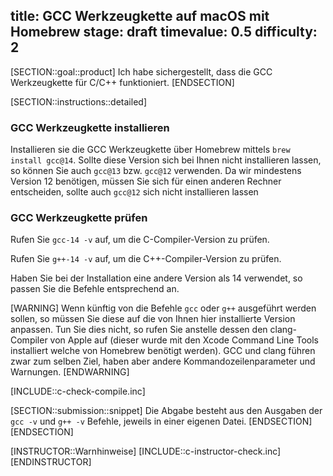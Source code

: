 title: GCC Werkzeugkette auf macOS mit Homebrew
stage: draft
timevalue: 0.5
difficulty: 2
---
[SECTION::goal::product]
Ich habe sichergestellt, dass die GCC Werkzeugkette für C/C++ funktioniert.
[ENDSECTION]

[SECTION::instructions::detailed]
### GCC Werkzeugkette installieren

Installieren sie die GCC Werkzeugkette über Homebrew mittels
`brew install gcc@14`.
Sollte diese Version sich bei Ihnen nicht installieren lassen, so können Sie
auch `gcc@13` bzw. `gcc@12` verwenden.
Da wir mindestens Version 12 benötigen, müssen Sie sich für einen anderen
Rechner entscheiden, sollte auch `gcc@12` sich nicht installieren lassen

### GCC Werkzeugkette prüfen

Rufen Sie `gcc-14 -v` auf, um die C-Compiler-Version zu prüfen.

Rufen Sie `g++-14 -v` auf, um die C++-Compiler-Version zu prüfen.

Haben Sie bei der Installation eine andere Version als 14 verwendet, so passen
Sie die Befehle entsprechend an.

[WARNING]
Wenn künftig von die Befehle `gcc` oder `g++` ausgeführt werden
sollen, so müssen Sie diese auf die von Ihnen hier installierte Version
anpassen.
Tun Sie dies nicht, so rufen Sie anstelle dessen den clang-Compiler
von Apple auf (dieser wurde mit den Xcode Command Line Tools installiert welche
von Homebrew benötigt werden).
GCC und clang führen zwar zum selben Ziel, haben aber andere
Kommandozeilenparameter und Warnungen.
[ENDWARNING]

[INCLUDE::c-check-compile.inc]

[SECTION::submission::snippet]
Die Abgabe besteht aus den Ausgaben der `gcc -v` und `g++ -v` Befehle, jeweils
in einer eigenen Datei.
[ENDSECTION]
[ENDSECTION]

[INSTRUCTOR::Warnhinweise]
[INCLUDE::c-instructor-check.inc]
[ENDINSTRUCTOR]
